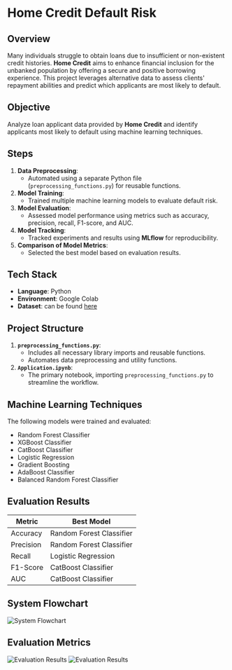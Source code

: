 # Home Credit Default Risk

## Overview
Many individuals struggle to obtain loans due to insufficient or non-existent credit histories. **Home Credit** aims to enhance financial inclusion for the unbanked population by offering a secure and positive borrowing experience. This project leverages alternative data to assess clients' repayment abilities and predict which applicants are most likely to default.



## Objective
Analyze loan applicant data provided by **Home Credit** and identify applicants most likely to default using machine learning techniques.



## Steps
1. **Data Preprocessing**:
   - Automated using a separate Python file (`preprocessing_functions.py`) for reusable functions.
2. **Model Training**:
   - Trained multiple machine learning models to evaluate default risk.
3. **Model Evaluation**:
   - Assessed model performance using metrics such as accuracy, precision, recall, F1-score, and AUC.
4. **Model Tracking**:
   - Tracked experiments and results using **MLflow** for reproducibility.
5. **Comparison of Model Metrics**:
   - Selected the best model based on evaluation results.



## Tech Stack
- **Language**: Python
- **Environment**: Google Colab
- **Dataset**: can be found [here](Data/application_train.7z)



## Project Structure
1. **`preprocessing_functions.py`**:
   - Includes all necessary library imports and reusable functions.
   - Automates data preprocessing and utility functions.
2. **`Application.ipynb`**:
   - The primary notebook, importing `preprocessing_functions.py` to streamline the workflow.



## Machine Learning Techniques
The following models were trained and evaluated:
- Random Forest Classifier
- XGBoost Classifier
- CatBoost Classifier
- Logistic Regression
- Gradient Boosting
- AdaBoost Classifier
- Balanced Random Forest Classifier



## Evaluation Results
| Metric       | Best Model                |
|--------------|---------------------------|
| Accuracy     | Random Forest Classifier  |
| Precision    | Random Forest Classifier  |
| Recall       | Logistic Regression       |
| F1-Score     | CatBoost Classifier       |
| AUC          | CatBoost Classifier       |



## System Flowchart
![System Flowchart](https://github.com/user-attachments/assets/ad3d6916-7362-41e1-93a8-3d8871b94f82)



## Evaluation Metrics
![Evaluation Results](https://github.com/user-attachments/assets/bce51c51-4680-498a-8646-774f2ebc5903)
![Evaluation Results](https://github.com/user-attachments/assets/983b4672-4288-421e-bc8f-c690b06f4ddd)


